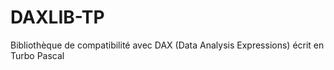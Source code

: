 # DAXLIB-TP
Bibliothèque de compatibilité avec DAX (Data Analysis Expressions) écrit en Turbo Pascal
